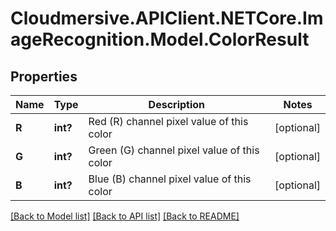 # Cloudmersive.APIClient.NETCore.ImageRecognition.Model.ColorResult
## Properties

Name | Type | Description | Notes
------------ | ------------- | ------------- | -------------
**R** | **int?** | Red (R) channel pixel value of this color | [optional] 
**G** | **int?** | Green (G) channel pixel value of this color | [optional] 
**B** | **int?** | Blue (B) channel pixel value of this color | [optional] 

[[Back to Model list]](../README.md#documentation-for-models) [[Back to API list]](../README.md#documentation-for-api-endpoints) [[Back to README]](../README.md)


